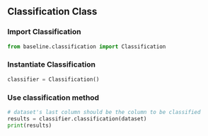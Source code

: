 ## Classification Class
### Import Classification
```python
from baseline.classification import Classification
```
### Instantiate Classification
```python
classifier = Classification()
```
### Use classification method
```python
# dataset's last column should be the column to be classified
results = classifier.classification(dataset)
print(results)
```